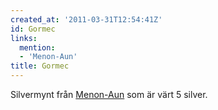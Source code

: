 ```yaml
---
created_at: '2011-03-31T12:54:41Z'
id: Gormec
links:
  mention:
  - 'Menon-Aun'
title: Gormec
---
```


Silvermynt från [Menon-Aun] som är värt 5 silver.

  [Menon-Aun]: Menon-Aun
